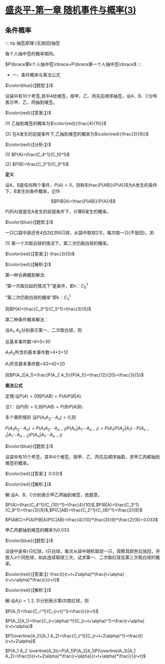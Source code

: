 # [盛炎平-第一章 随机事件与概率(3)](https://www.bilibili.com/video/BV1XJ411173b?p=5)

## 条件概率

::: tip
抽签原理:(无放回)抽签

每个人抽中签的概率相同。

$P\lbrace第k个人抽中签\rbrace=P\lbrace第一个人抽中签\rbrace$
:::

- 一、条件概率与乘法公式

$\color{blue}{【题型:】}$

设袋中有10个考签,其中4给难签，按甲、乙、丙先后顺序抽签，设A、B、C分布表示甲、乙、丙抽到难签。

$\color{red}{【答案:】}$

(1) 乙抽到难签的概率为$\color{red}{\frac{4}{10}}$

(2) 在A发生的前提条件下,乙抽到难签的概率为$\color{red}{\frac{3}{9}}$

$\color{red}{【分析:】}$

(1) $P(A)=\frac{C_4^1}{C_10^1}$

(2) $P(B)=\frac{C_3^1}{C_9^1}$

**定义**

设A、B是任何两个事件，$P(A)>0$，则称$\frac{P(AB)}{P(A)}$为A发生的条件下，B发生的条件概率，记作

$$P(B|A)=\frac{P(AB)}{P(A)}$$

$P(B|A)$就是在A发生的前提条件下，计算B发生的概率。

$\color{blue}{【题型:】}$

一只口袋中装还有4白2红共6只球，从袋中取球2次，每次取一只(不放回)，求:

(1) 第一个次取白球的情况下，第二次仍取白球的概率。

$\color{red}{【答案:】} \frac{3}{5}$  

$\color{red}{【解析:】}$

第一种古典概型解法:

“第一次取白起的情况下”是条件，即n：$C_5^1$

"第二次仍取白球的概率"即k：$C_3^1$

则$P(A)=\frac{C_3^1}{C_5^1}=\frac{3}{5}$

第二种条件概率解法：

设$A_1,A_2$分别表示第一、二次取白球，则

总基本事件数=6*5=30

$A_1 A_2$所含的基本事件数=4*3=12

$A_1$所含基本事件数=4*3+4*2=20

则$P(A_2|A_1)=\frac{P(A_2 A_1)}{P(A_1)}=\frac{12}{20}=\frac{3}{5}$

**乘法公式**

定理:设$P(A)>0$则$P(AB)=P(A)P(B|A)$.

注1：设$P(B)>0$,则$P(AB)=P(B)P(A|B)$.

多个乘积情形  设$P(A_1 A_2\cdots A_n)>0$,则

$P(A_1 A_2\cdots A_n)=P(A_1 A_2\cdots A_{n-1})P(A_n|A_1 \cdots A_{n-1})=P(A_1) P(A_2|A_1)\cdots P(A_{n-1}|A_1\cdots A_{n-2})P(A_n|A_1\cdots A_{n-1})$

$\color{blue}{【题型:】}$

设袋中有10个考签，其中4个难签，按甲、乙、丙先后顺序抽取，求甲乙丙都抽到难签的概率。

$\color{red}{【答案:】0.03}$ 

$\color{red}{【解析:】}$

解:设A、B、C分别表示甲乙丙抽到难签，依题意，

$P(A)=\frac{C_4^1}{C_{10}^1}=\frac{4}{10}$,$P(B|A)=\frac{C_3^1}{C_9^1}=\frac{3}{9}$,$P(C|AB)=\frac{C_2^1}{C_{8}^1}=\frac{2}{8}$

$P(ABC)=P(A)P(B|A)P(C|AB)=\frac{4}{10}*\frac{3}{9}*\frac{2}{8}=0.033$

甲乙丙都抽到难签的概率为0.033.

$\color{blue}{【题型:】}$

设袋中装有r只红球，t只白球，每次从袋中随机取球一只，观察其颜色后放回，并放入$\alpha$个同色球，如此连续取球三次，试求第一、二次取红球且第三次取白球的概率。

$\color{red}{【答案:】} \frac{t}{r+t+2\alpha}*\frac{r+\alpha}{r+t+\alpha}*\frac{r}{r+t}$  

$\color{red}{【解析:】}$

解:设$A_i(i=1,2,3)$分别表示第$i$次取红球，则

$P(A_1)=\frac{C_r^1}{C_{r+t}^1}=\frac{r}{r+t}$

$P(A_2|A_1)=\frac{C_{r+\alpha}^1}{C_{r+t+\alpha}^1}=\frac{r+\alpha}{r+t+\alpha}$

$P(\overline{A_3}|A_1 A_2)=\frac{C_t^1}{C_{r+t+2\alpha}^1}=\frac{t}{r+t+2\alpha}$

$P(A_1 A_2 \overline(A_3))=P(A_1)P(A_2|A_1)P(\overline(A_3)|A_1 A_2)=\frac{t}{r+t+2\alpha}*\frac{r+\alpha}{r+t+\alpha}*\frac{r}{r+t}$